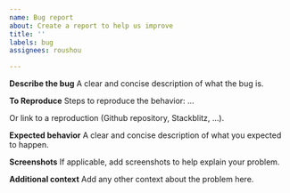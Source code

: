 ```yaml
---
name: Bug report
about: Create a report to help us improve
title: ''
labels: bug
assignees: roushou

---
```


**Describe the bug**
A clear and concise description of what the bug is.

**To Reproduce**
Steps to reproduce the behavior:
...

Or link to a reproduction (Github repository, Stackblitz, ...).

**Expected behavior**
A clear and concise description of what you expected to happen.

**Screenshots**
If applicable, add screenshots to help explain your problem.

**Additional context**
Add any other context about the problem here.
